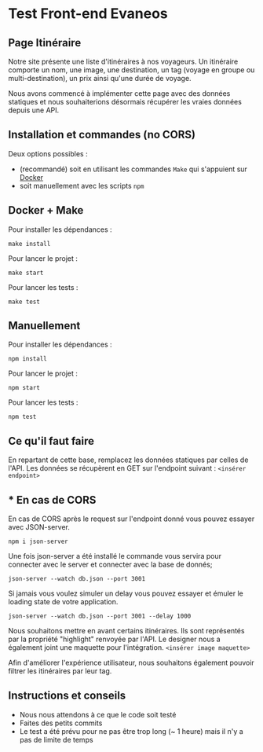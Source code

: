 # Test Front-end Evaneos

## Page Itinéraire
Notre site présente une liste d'itinéraires à nos voyageurs. Un itinéraire comporte un nom, une image, une destination, un tag (voyage en groupe ou multi-destination), un prix ainsi qu'une durée de voyage.

Nous avons commencé à implémenter cette page avec des données statiques et nous souhaiterions désormais récupérer les vraies données depuis une API.

## Installation et commandes (no CORS)

Deux options possibles :
- (recommandé) soit en utilisant les commandes `Make` qui s'appuient sur [Docker](https://docs.docker.com/get-docker/)
- soit manuellement avec les scripts `npm`

## Docker + Make

Pour installer les dépendances :

```make install```

Pour lancer le projet :

```make start ```

Pour lancer les tests :

```make test```

## Manuellement

Pour installer les dépendances :

```npm install```

Pour lancer le projet :

```npm start ```

Pour lancer les tests :

```npm test```


## Ce qu'il faut faire
En repartant de cette base, remplacez les données statiques par celles de l'API. Les données se récupèrent en GET sur l'endpoint suivant : `<insérer endpoint>`

## * En cas de CORS

En cas de CORS après le request sur l'endpoint donné vous pouvez essayer avec JSON-server.

```npm i json-server```

Une fois json-server a été installé le commande vous servira pour connecter avec le server et connecter avec la base de donnés;

``json-server --watch db.json --port 3001``

Si jamais vous voulez simuler un delay vous pouvez essayer et émuler le loading state de votre application.

``json-server --watch db.json --port 3001 --delay 1000``

Nous souhaitons mettre en avant certains itinéraires. Ils sont représentés par la propriété "highlight" renvoyée par l'API. Le designer nous a également joint une maquette pour l'intégration.
`<insérer image maquette>`

Afin d'améliorer l'expérience utilisateur, nous souhaitons également pouvoir filtrer les itinéraires par leur tag.

## Instructions et conseils
- Nous nous attendons à ce que le code soit testé
- Faites des petits commits
- Le test a été prévu pour ne pas être trop long (~ 1 heure) mais il n'y a pas de limite de temps

